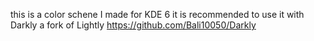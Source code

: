 this is a color schene I made for KDE 6 it is recommended to use it with Darkly a fork of Lightly https://github.com/Bali10050/Darkly
